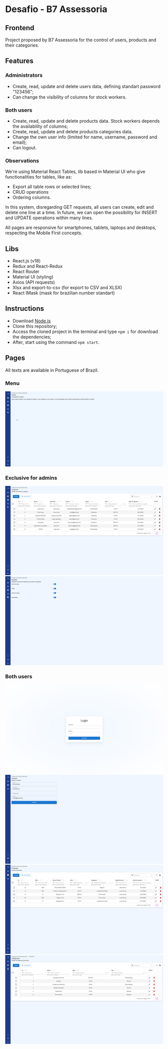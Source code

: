 # Desafio - B7 Assessoria
## Frontend

Project proposed by B7 Assessoria for the control of users, products and their categories.

## Features
### Administrators
- Create, read, update and delete users data, defining standart password "123456";
- Can change the visibility of columns for stock workers.

### Both users
- Create, read, update and delete products data. Stock workers depends the availability of columns;
- Create, read, update and delete products categories data.
- Change the own user info (limited for name, username, password and email);
- Can logout.

### Observations
We're using Material React Tables, lib based in Material UI who give functionalities for tables, like as:
- Export all table rows or selected lines; 
- CRUD operations
- Ordering columns.

In this system, disregarding GET requests, all users can create, edit and delete one line at a time. In future, we can open the possibility for INSERT and UPDATE operations within many lines.

All pages are responsive for smartphones, tablets, laptops and desktops, respecting the Mobile First concepts.

## Libs
- React.js (v18)
- Redux and React-Redux
- React Router
- Material UI (styling)
- Axios (API requests)
- Xlsx and export-to-csv (for export to CSV and XLSX)
- React IMask (mask for brazilian number standart)

## Instructions
- Download [Node.js](https://nodejs.org/en/download)
- Clone this repository;
- Access the cloned project in the terminal and type `npm i` for download the dependencies;
- After, start using the command `npm start`.

## Pages
All texts are available in Portuguese of Brazil.

### Menu
![Menu](src/assets/img/menuGif.gif)

### Exclusive for admins
![UsersPage](src/assets/img/usersPage.png)
![ConfigPage](src/assets/img/configPages.png)

### Both users
![LoginPage](src/assets/img/loginScreen.png)
![UserInfo](src/assets/img/userInfo.png)
![ProductPage](src/assets/img/productScreen.png)
![ProductCategoryScreen](src/assets/img/productCategoryScreen.png)